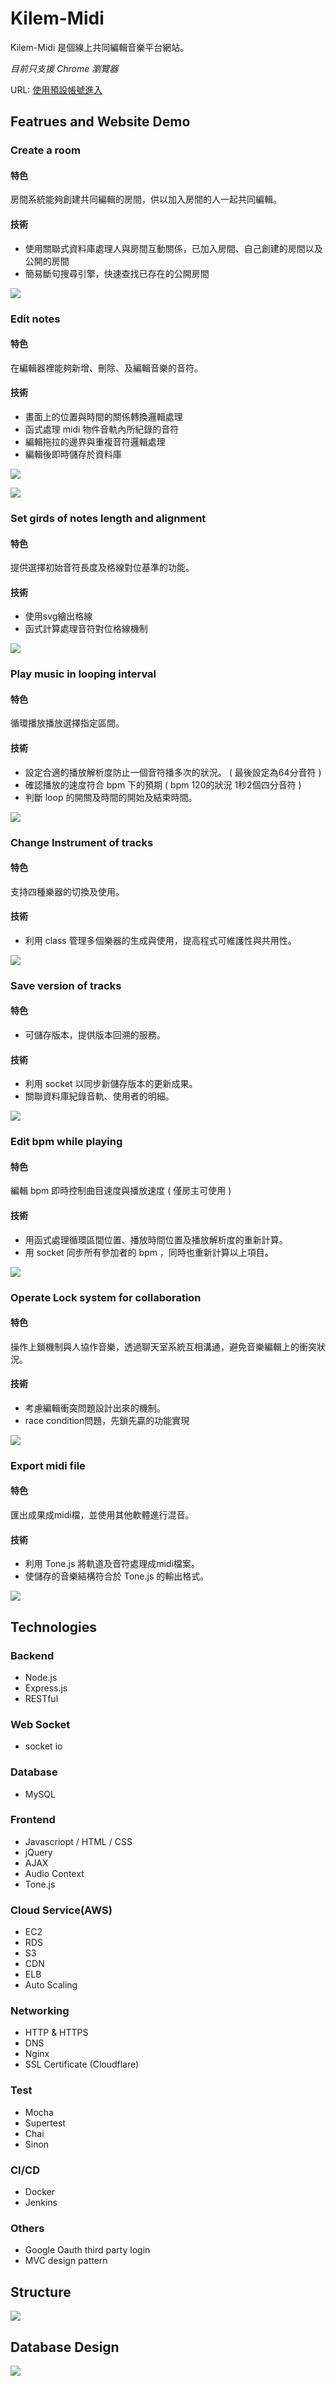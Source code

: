 # Kilem-Midi

Kilem-Midi 是個線上共同編輯音樂平台網站。

*目前只支援 Chrome 瀏覽器*

URL: [使用預設帳號進入](https://midi.kilem.site?test=kilem)



## Featrues and Website Demo

### Create a room

#### 特色

房間系統能夠創建共同編輯的房間，供以加入房間的人一起共同編輯。

#### 技術

* 使用關聯式資料庫處理人與房間互動關係，已加入房間、自己創建的房間以及公開的房間
* 簡易斷句搜尋引擎，快速查找已存在的公開房間

![](https://i.imgur.com/cqBuhs4.gif)

### Edit notes

#### 特色

在編輯器裡能夠新增、刪除、及編輯音樂的音符。

#### 技術
* 畫面上的位置與時間的關係轉換邏輯處理
* 函式處理 midi 物件音軌內所紀錄的音符
* 編輯拖拉的邊界與重複音符邏輯處理
* 編輯後即時儲存於資料庫

![](https://i.imgur.com/WJKd6L6.gif)

![](https://i.imgur.com/O0vX9z7.gif)

### Set girds of notes length and alignment

#### 特色

提供選擇初始音符長度及格線對位基準的功能。

#### 技術

* 使用svg繪出格線
* 函式計算處理音符對位格線機制

![](https://i.imgur.com/8oW7BzE.gif)

### Play music in looping interval

#### 特色

循環播放播放選擇指定區間。

#### 技術

* 設定合適的播放解析度防止一個音符播多次的狀況。 ( 最後設定為64分音符 )
* 確認播放的速度符合 bpm 下的預期 ( bpm 120的狀況 1秒2個四分音符 )
* 判斷 loop 的開關及時間的開始及結束時間。

![](https://i.imgur.com/eiNXA2i.gif)

### Change Instrument of tracks

#### 特色

支持四種樂器的切換及使用。

#### 技術

* 利用 class 管理多個樂器的生成與使用，提高程式可維護性與共用性。

![](https://i.imgur.com/PVU1shJ.gif)

### Save version of tracks

#### 特色

* 可儲存版本，提供版本回溯的服務。

#### 技術

* 利用 socket 以同步新儲存版本的更新成果。
* 關聯資料庫紀錄音軌、使用者的明細。

![](https://i.imgur.com/72AVbii.gif)

### Edit bpm while playing

#### 特色
編輯 bpm 即時控制曲目速度與播放速度 ( 僅房主可使用 )

#### 技術

* 用函式處理循環區間位置、播放時間位置及播放解析度的重新計算。
* 用 socket 同步所有參加者的 bpm ，同時也重新計算以上項目。

![](https://i.imgur.com/wbXtXoK.gif)

### Operate Lock system for collaboration

#### 特色

操作上鎖機制與人協作音樂，透過聊天室系統互相溝通，避免音樂編輯上的衝突狀況。

#### 技術

* 考慮編輯衝突問題設計出來的機制。
* race condition問題，先鎖先贏的功能實現

![](https://i.imgur.com/1aigBTV.gif)

### Export midi file

#### 特色

匯出成果成midi檔，並使用其他軟體進行混音。

#### 技術

* 利用 Tone.js 將軌道及音符處理成midi檔案。
* 使儲存的音樂結構符合於 Tone.js 的輸出格式。

![](https://i.imgur.com/TgjHP6u.gif)


## Technologies

### Backend

* Node.js
* Express.js
* RESTful

### Web Socket

* socket io

### Database

* MySQL

### Frontend

* Javascriopt / HTML / CSS
* jQuery
* AJAX
* Audio Context
* Tone.js

### Cloud Service(AWS)

* EC2
* RDS
* S3
* CDN
* ELB
* Auto Scaling

### Networking

* HTTP & HTTPS
* DNS
* Nginx
* SSL Certificate (Cloudflare)

### Test

* Mocha
* Supertest
* Chai
* Sinon

### CI/CD

* Docker
* Jenkins

### Others

* Google Oauth third party login
* MVC design pattern 


## Structure

![](https://i.imgur.com/Btwl1X2.png)


## Database Design

![](https://i.imgur.com/bKYhjRf.png)
